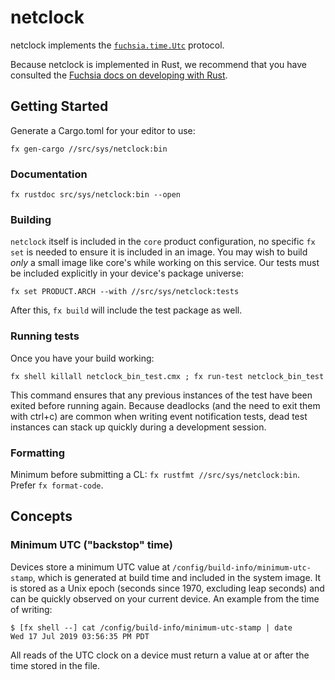 # netclock

netclock implements the [`fuchsia.time.Utc`][utc-fidl] protocol.

Because netclock is implemented in Rust, we recommend that you have consulted the [Fuchsia docs on
developing with Rust](fuchsia-rust-docs).

[fuchsia-rust-docs]: ../../../docs/development/languages/rust/README.md
[utc-fidl]: ./fidl/utc.fidl

## Getting Started

Generate a Cargo.toml for your editor to use:

`fx gen-cargo //src/sys/netclock:bin`

### Documentation

`fx rustdoc src/sys/netclock:bin --open`

### Building

`netclock` itself is included in the `core` product configuration, no specific `fx set` is needed
to ensure it is included in an image. You may wish to build *only* a small image like core's while
working on this service. Our tests must be included explicitly in your device's package universe:

`fx set PRODUCT.ARCH --with //src/sys/netclock:tests`

After this, `fx build` will include the test package as well.

### Running tests

Once you have your build working:

`fx shell killall netclock_bin_test.cmx ; fx run-test netclock_bin_test`

This command ensures that any previous instances of the test have been exited before running again.
Because deadlocks (and the need to exit them with ctrl+c) are common when writing event
notification tests, dead test instances can stack up quickly during a development session.

### Formatting

Minimum before submitting a CL: `fx rustfmt //src/sys/netclock:bin`. Prefer `fx format-code`.

## Concepts

### Minimum UTC ("backstop" time)

Devices store a minimum UTC value at `/config/build-info/minimum-utc-stamp`, which is generated at
build time and included in the system image. It is stored as a Unix epoch (seconds since 1970,
excluding leap seconds) and can be quickly observed on your current device. An example from the
time of writing:

```
$ [fx shell --] cat /config/build-info/minimum-utc-stamp | date
Wed 17 Jul 2019 03:56:35 PM PDT
```

All reads of the UTC clock on a device must return a value at or after the time stored in the file.
